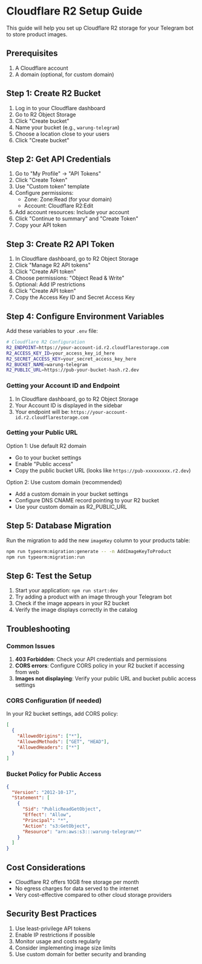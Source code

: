 # Cloudflare R2 Setup Guide

This guide will help you set up Cloudflare R2 storage for your Telegram bot to store product images.

## Prerequisites

1. A Cloudflare account
2. A domain (optional, for custom domain)

## Step 1: Create R2 Bucket

1. Log in to your Cloudflare dashboard
2. Go to R2 Object Storage
3. Click "Create bucket"
4. Name your bucket (e.g., `warung-telegram`)
5. Choose a location close to your users
6. Click "Create bucket"

## Step 2: Get API Credentials

1. Go to "My Profile" → "API Tokens"
2. Click "Create Token"
3. Use "Custom token" template
4. Configure permissions:
   - Zone: Zone:Read (for your domain)
   - Account: Cloudflare R2:Edit
5. Add account resources: Include your account
6. Click "Continue to summary" and "Create Token"
7. Copy your API token

## Step 3: Create R2 API Token

1. In Cloudflare dashboard, go to R2 Object Storage
2. Click "Manage R2 API tokens"
3. Click "Create API token"
4. Choose permissions: "Object Read & Write"
5. Optional: Add IP restrictions
6. Click "Create API token"
7. Copy the Access Key ID and Secret Access Key

## Step 4: Configure Environment Variables

Add these variables to your `.env` file:

```bash
# Cloudflare R2 Configuration
R2_ENDPOINT=https://your-account-id.r2.cloudflarestorage.com
R2_ACCESS_KEY_ID=your_access_key_id_here
R2_SECRET_ACCESS_KEY=your_secret_access_key_here
R2_BUCKET_NAME=warung-telegram
R2_PUBLIC_URL=https://pub-your-bucket-hash.r2.dev
```

### Getting your Account ID and Endpoint

1. In Cloudflare dashboard, go to R2 Object Storage
2. Your Account ID is displayed in the sidebar
3. Your endpoint will be: `https://your-account-id.r2.cloudflarestorage.com`

### Getting your Public URL

Option 1: Use default R2 domain
- Go to your bucket settings
- Enable "Public access"
- Copy the public bucket URL (looks like `https://pub-xxxxxxxxx.r2.dev`)

Option 2: Use custom domain (recommended)
- Add a custom domain in your bucket settings
- Configure DNS CNAME record pointing to your R2 bucket
- Use your custom domain as R2_PUBLIC_URL

## Step 5: Database Migration

Run the migration to add the new `imageKey` column to your products table:

```bash
npm run typeorm:migration:generate -- -n AddImageKeyToProduct
npm run typeorm:migration:run
```

## Step 6: Test the Setup

1. Start your application: `npm run start:dev`
2. Try adding a product with an image through your Telegram bot
3. Check if the image appears in your R2 bucket
4. Verify the image displays correctly in the catalog

## Troubleshooting

### Common Issues

1. **403 Forbidden**: Check your API credentials and permissions
2. **CORS errors**: Configure CORS policy in your R2 bucket if accessing from web
3. **Images not displaying**: Verify your public URL and bucket public access settings

### CORS Configuration (if needed)

In your R2 bucket settings, add CORS policy:

```json
[
  {
    "AllowedOrigins": ["*"],
    "AllowedMethods": ["GET", "HEAD"],
    "AllowedHeaders": ["*"]
  }
]
```

### Bucket Policy for Public Access

```json
{
  "Version": "2012-10-17",
  "Statement": [
    {
      "Sid": "PublicReadGetObject",
      "Effect": "Allow",
      "Principal": "*",
      "Action": "s3:GetObject",
      "Resource": "arn:aws:s3:::warung-telegram/*"
    }
  ]
}
```

## Cost Considerations

- Cloudflare R2 offers 10GB free storage per month
- No egress charges for data served to the internet
- Very cost-effective compared to other cloud storage providers

## Security Best Practices

1. Use least-privilege API tokens
2. Enable IP restrictions if possible
3. Monitor usage and costs regularly
4. Consider implementing image size limits
5. Use custom domain for better security and branding
